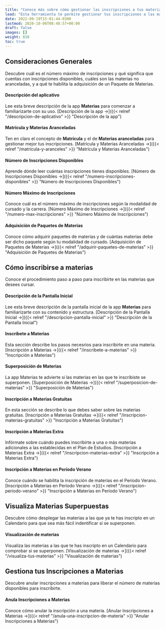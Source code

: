 ```yaml
---
title: "Conoce más sobre cómo gestionar las inscripciones a tus materias."
lead: "Esta herramienta te permite gestionar tus inscripciones a las materias que desees cursar y generar los tickets de pago correspondientes a través de una interfaz sencilla e intuitiva."
date: 2022-09-19T15:01:44-0300
lastmod: 2020-10-06T08:48:57+00:00
draft: false
images: []
weight: 010
toc: true
---
```


## Consideraciones Generales

Descubre cuál es el número máximo de inscripciones y qué significa que cuentas con inscripciones disponibles, cuáles son las materias no aranceladas, y a qué te habilita la adquisición de un Paquete de Materias.

#### Descripción del aplicativo

Lee esta breve descripción de la app **Materias** para comenzar a familiarizarte con su uso. [Descripción de la app →]({{< relref "/descripcion-de-aplicativo" >}} "Descripción de la app")


#### Matrícula y Materias Aranceladas

Ten en claro el concepto de **Matrícula** y el de **Materias aranceladas** para gestionar mejor tus inscripciones. [Matrícula y Materias Aranceladas →]({{< relref "/matricula-y-aranceles" >}} "Matrícula y Materias Aranceladas")

#### Número de Inscripciones Disponibles

Aprende dónde leer cuántas inscripciones tienes disponibles. [Número de Inscripciones Disponibles →]({{< relref "/numero-inscripciones-disponibles" >}} "Número de Inscripciones Disponibles")

#### Número Máximo de Inscripciones

Conoce cuál es el número máximo de inscripciones según la modalidad de cursado y la carrera. [Número Máximo de Inscripciones →]({{< relref "/numero-max-inscripciones" >}} "Número Máximo de Inscripciones")

#### Adquisición de Paquetes de Materias
Conoce cómo adquirir paquetes de materias y de cuántas materias debe ser dicho paquete según tu modalidad de cursado. [Adquisición de Paquetes de Materias →]({{< relref "/adquirir-paquetes-de-materias" >}} "Adquisición de Paquetes de Materias")


## Cómo inscribirse a materias

Conoce el procedimiento paso a paso para inscribirte en las materias que desees cursar.

#### Descripción de la Pantalla Inicial

Lee esta breve descripción de la pantalla inicial de la app **Materias** para familiarizarte con su contenido y estructura. [Descripción de la Pantalla Inicial →]({{< relref "/descripcion-pantalla-inicial" >}} "Descripción de la Pantalla Inicial")

#### Inscríbete a Materias

Esta sección describe los pasos necesrios para inscribirte en una materia. [Inscripción a Materias →]({{< relref "/inscribete-a-materias" >}} "Inscripción a Materias")

#### Superposición de Materias

La app Materias te advierte si las materias en las que te inscribiste se superponen. [Superposición de Materias →]({{< relref "/superposicion-de-materias" >}} "Superposición de Materias")

#### Inscripción a Materias Gratuitas

En esta sección se describe lo que debes saber sobre las materias gratuitas. [Inscripción a Materias Gratuitas →]({{< relref "/inscripcion-materias-gratuitas" >}} "Inscripción a Materias Gratuitas")

#### Inscripción a Materias Extra

Infórmate sobre cuándo puedes inscribirte a una o más materias adicionales a las establecidas en el Plan de Estudios. [Inscripción a Materias Extra →]({{< relref "/inscripcion-materias-extra" >}} "Inscripción a Materias Extra")

#### Inscripción a Materias en Período Verano

Conoce cuándo se habilita la inscripción de materias en el Período Verano. [Inscripción a Materias en Período Verano →]({{< relref "/inscripcion-periodo-verano" >}} "Inscripción a Materias en Período Verano")

## Visualiza Materias Superpuestas

Descubre cómo desplegar las materias a las que ya te has inscripto en un Calendario para que sea más fácil indentificar si se superponen.

#### Visualización de materias

Visualiza las materias a las que te has inscripto en un Calendario para comprobar si se superponen. [Visualización de materias →]({{< relref "/visualiza-tus-materias" >}} "Visualización de materias")

## Gestiona tus Inscripciones a Materias

Descubre anular inscripciones a materias para liberar el número de materias disponibles para inscribirte.

#### Anula Inscripciones a Materias

Conoce cómo anular la inscripción a una materia. [Anular Inscripciones a Materias →]({{< relref "/anula-una-inscripcion-de-materia" >}} "Anular Inscripciones a Materias")


